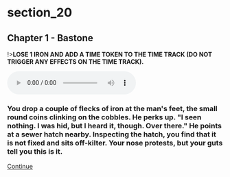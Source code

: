 
# section_20

## Chapter 1 - Bastone

!>**LOSE 1 IRON AND ADD A TIME TOKEN TO THE TIME TRACK (DO NOT TRIGGER ANY EFFECTS ON THE TIME TRACK).**

<audio controls><source src="../../decomp/app/src/main/res/raw/chp1_4_18__a.mp3" type="audio/mpeg"></audio>

### You drop a couple of flecks of iron at the man's feet, the small round coins clinking on the cobbles. He perks up. "I seen nothing. I was hid, but I heard it, though. Over there." He points at a sewer hatch nearby. Inspecting the hatch, you find that it is not fixed and sits off-kilter. Your nose protests, but your guts tell you this is it.

[Continue](output/chapter1/section_6.md)


